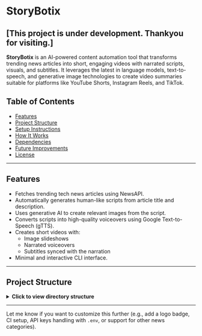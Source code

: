 # StoryBotix
## [This project is under development. Thankyou for visiting.]

**StoryBotix** is an AI-powered content automation tool that transforms trending news articles into short, engaging videos with narrated scripts, visuals, and subtitles. It leverages the latest in language models, text-to-speech, and generative image technologies to create video summaries suitable for platforms like YouTube Shorts, Instagram Reels, and TikTok.

## Table of Contents

- [Features](#features)
- [Project Structure](#project-structure)
- [Setup Instructions](#setup-instructions)
- [How It Works](#how-it-works)
- [Dependencies](#dependencies)
- [Future Improvements](#future-improvements)
- [License](#license)

---

## Features

- Fetches trending tech news articles using NewsAPI.
- Automatically generates human-like scripts from article title and description.
- Uses generative AI to create relevant images from the script.
- Converts scripts into high-quality voiceovers using Google Text-to-Speech (gTTS).
- Creates short videos with:
  - Image slideshows
  - Narrated voiceovers
  - Subtitles synced with the narration
- Minimal and interactive CLI interface.

---

## Project Structure

<details> <summary><strong>Click to view directory structure</strong></summary>

StoryBotix/
├── assets/                        # Static assets (e.g. audio templates, logos)
├── generated_scripts/            # Auto-saved scripts generated from news
├── generated_images/             # Auto-generated image folders (grouped per script)
├── generated_videos/             # Final rendered videos with narration and subtitles
├── utils/                        # Utility modules and helper functions
│   └── image_generator.py        # Generates images based on script content
├── news_scraper.py               # Fetches trending news using NewsAPI
├── script_generator.py           # Generates readable scripts from raw news
├── video_generator.py            # Creates final video with narration, images, and subtitles
├── main.py                       # CLI entry point that runs the full pipeline
├── requirements.txt              # Lists all Python dependencies
└── README.md                     # Project documentation

</details>


---

Let me know if you want to customize this further (e.g., add a logo badge, CI setup, API keys handling with `.env`, or support for other news categories).
